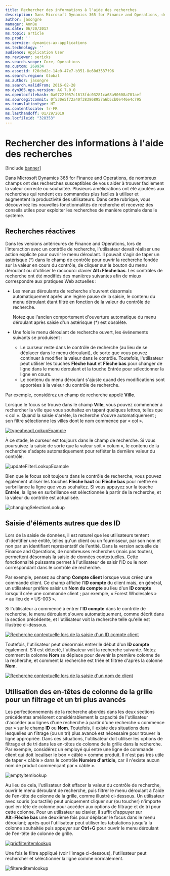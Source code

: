 ```yaml
---
title: Rechercher des informations à l'aide des recherches
description: Dans Microsoft Dynamics 365 for Finance and Operations, de nombreux champs ont des recherches susceptibles de vous aider à trouver facilement la valeur correcte ou souhaitée. Plusieurs améliorations ont été ajoutées aux recherches qui rendent ces commandes plus faciles à utiliser et augmentent la productivité des utilisateurs. Dans cette rubrique, vous découvrirez les nouvelles fonctionnalités de recherche et recevrez des conseils utiles pour exploiter les recherches de manière optimale dans le système.
author: jasongre
manager: AnnBe
ms.date: 06/20/2017
ms.topic: article
ms.prod: ''
ms.service: dynamics-ax-applications
ms.technology: ''
audience: Application User
ms.reviewer: sericks
ms.search.scope: Core, Operations
ms.custom: 269934
ms.assetid: f20cbd2c-14e0-47e7-b351-8e60d3537f96
ms.search.region: Global
ms.author: jasongre
ms.search.validFrom: 2016-02-28
ms.dyn365.ops.version: AX 7.0.0
ms.openlocfilehash: 0a0722f057c1613fdc03281ca68a90608a701aef
ms.sourcegitcommit: 0f530e5f72a40f383868957a6b5cb0e446e4c795
ms.translationtype: HT
ms.contentlocale: fr-FR
ms.lasthandoff: 01/29/2019
ms.locfileid: "328353"
---
```

# <a name="find-information-by-using-lookups"></a>Rechercher des informations à l'aide des recherches

[!include [banner](../includes/banner.md)]

Dans Microsoft Dynamics 365 for Finance and Operations, de nombreux champs ont des recherches susceptibles de vous aider à trouver facilement la valeur correcte ou souhaitée. Plusieurs améliorations ont été ajoutées aux recherches qui rendent ces commandes plus faciles à utiliser et augmentent la productivité des utilisateurs. Dans cette rubrique, vous découvrirez les nouvelles fonctionnalités de recherche et recevrez des conseils utiles pour exploiter les recherches de manière optimale dans le système.

## <a name="responsive-lookups"></a>Recherches réactives

Dans les versions antérieures de Finance and Operations, lors de l'interaction avec un contrôle de recherche, l'utilisateur devait réaliser une action explicite pour ouvrir le menu déroulant. Il pouvait s'agir de taper un astérisque (\*) dans le champ de contrôle pour ouvrir la recherche fondée sur la valeur en cours du contrôle, de cliquer sur le bouton du menu déroulant ou d'utiliser le raccourci clavier **Alt**+**Flèche bas**. Les contrôles de recherche ont été modifiés des manières suivantes afin de mieux correspondre aux pratiques Web actuelles :

- Les menus déroulants de recherche s'ouvrent désormais automatiquement après une légère pause de la saisie, le contenu du menu déroulant étant filtré en fonction de la valeur du contrôle de recherche.

    Notez que l'ancien comportement d'ouverture automatique du menu déroulant après saisie d'un astérisque (\*) est obsolète.

- Une fois le menu déroulant de recherche ouvert, les événements suivants se produisent :

    - Le curseur reste dans le contrôle de recherche (au lieu de se déplacer dans le menu déroulant), de sorte que vous pouvez continuer à modifier la valeur dans le contrôle. Toutefois, l'utilisateur peut utiliser les touches **Flèche haut** et **Flèche bas** pour changer de ligne dans le menu déroulant et la touche Entrée pour sélectionner la ligne en cours.
    - Le contenu du menu déroulant s'ajuste quand des modifications sont apportées à la valeur du contrôle de recherche.

Par exemple, considérez un champ de recherche appelé **Ville**.

Lorsque le focus se trouve dans le champ **Ville**, vous pouvez commencer à rechercher la ville que vous souhaitez en tapant quelques lettres, telles que « col ». Quand la saisie s'arrête, la recherche s'ouvre automatiquement ; son filtre sélectionne les villes dont le nom commence par « col ».

[![typeaheadLookupExample](./media/typeaheadlookupexample.png)](./media/typeaheadlookupexample.png)

À ce stade, le curseur est toujours dans le champ de recherche. Si vous poursuivez la saisie de sorte que la valeur soit « colum », le contenu de la recherche s'adapte automatiquement pour refléter la dernière valeur du contrôle.

![updateFilterLookupExample](./media/updatefilterlookupexample.png)

Bien que le focus soit toujours dans le contrôle de recherche, vous pouvez également utiliser les touches **Flèche haut** ou **Flèche bas** pour mettre en surbrillance la ligne que vous souhaitez. Si vous appuyez sur la touche **Entrée**, la ligne en surbrillance est sélectionnée à partir de la recherche, et la valeur du contrôle est actualisée.

![changingSelectionLookup](./media/changingselectionlookup.png)

## <a name="typing-in-more-than-ids"></a>Saisie d'éléments autres que des ID

Lors de la saisie de données, il est naturel que les utilisateurs tentent d'identifier une entité, telles qu'un client ou un fournisseur, par son nom et non par un identifiant représentatif de l'entité. Dans la version actuelle de Finance and Operations, de nombreuses recherches (mais pas toutes), permettent désormais la saisie de données contextuelles. Cette fonctionnalité puissante permet à l'utilisateur de saisir l'ID ou le nom correspondant dans le contrôle de recherche.

Par exemple, pensez au champ **Compte client** lorsque vous créez une commande client. Ce champ affiche l'**ID compte** du client mais, en général, un utilisateur préfère saisir un **Nom du compte** au lieu d'un **ID compte** lorsqu'il crée une commande client ; par exemple, « Forest Wholesales » « au lieu de « US-003 ».

Si l'utilisateur a commencé à entrer l'**ID compte** dans le contrôle de recherche, le menu déroulant s'ouvre automatiquement, comme décrit dans la section précédente, et l'utilisateur voit la recherche telle qu'elle est illustrée ci-dessous.

[![Recherche contextuelle lors de la saisie d'un ID compte client](./media/howtocontextuallookups-1.png)](./media/howtocontextuallookups-1.png)

Toutefois, l'utilisateur peut désormais entrer le début d'un **ID compte** également. S'il est détecté, l'utilisateur voit la recherche suivante. Notez comment la colonne **Nom** se déplace pour devenir la première colonne de la recherche, et comment la recherche est triée et filtrée d'après la colonne **Nom**.

[![Recherche contextuelle lors de la saisie d'un nom de client](./media/howtocontextuallookups-2.png)](./media/howtocontextuallookups-2.png)

## <a name="using-grid-column-headers-for-more-advanced-filtering-and-sorting"></a>Utilisation des en-têtes de colonne de la grille pour un filtrage et un tri plus avancés

Les perfectionnements de la recherche abordés dans les deux sections précédentes améliorent considérablement la capacité de l'utilisateur d'accéder aux lignes d'une recherche à partir d'une recherche « commence par » sur le champ **ID** ou **Nom**. Toutefois, il existe des situations dans lesquelles un filtrage (ou un tri) plus avancé est nécessaire pour trouver la ligne appropriée. Dans ces situations, l'utilisateur doit utiliser les options de filtrage et de tri dans les en-têtes de colonne de la grille dans la recherche. Par exemple, considérez un employé qui entre une ligne de commande client qui doit localiser le bon « câble » comme produit. Il n'est pas très utile de taper « câble » dans le contrôle **Numéro d'article**, car il n'existe aucun nom de produit commençant par « câble ».

![emptyitemlookup](./media/emptyitemlookup.png)

Au lieu de cela, l'utilisateur doit effacer la valeur du contrôle de recherche, ouvrir le menu déroulant de recherche, puis filtrer le menu déroulant à l'aide de l'en-tête de colonne de la grille, comme illustré ci-dessous. Un utilisateur avec souris (ou tactile) peut uniquement cliquer sur (ou toucher) n'importe quel en-tête de colonne pour accéder aux options de filtrage et de tri pour cette colonne. Pour un utilisateur au clavier, il suffit d'appuyer sur **Alt**+**Flèche** **bas** une deuxième fois pour déplacer le focus dans le menu déroulant; après quoi l'utilisateur peut utiliser les tabulations jusqu'à la colonne souhaitée puis appuyer sur **Ctrl**+**G** pour ouvrir le menu déroulant de l'en-tête de colonne de grille.

[![gridfilteritemlookup](./media/gridfilteritemlookup.png)](./media/gridfilteritemlookup.png)

Une fois le filtre appliqué (voir l'image ci-dessous), l'utilisateur peut rechercher et sélectionner la ligne comme normalement.

![filtereditemlookup](./media/filtereditemlookup.png)
